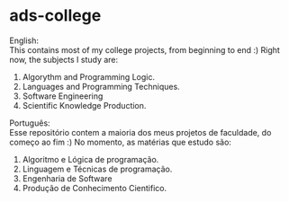 # ads-college
English: <br>
This contains most of my college projects, from beginning to end :)
Right now, the subjects I study are:
1. Algorythm and Programming Logic.
2. Languages and Programming Techniques.
3. Software Engineering
4. Scientific Knowledge Production.

Português: <br>
Esse repositório contem a maioria dos meus projetos de faculdade, do começo ao fim :)
No momento, as matérias que estudo são:
1. Algoritmo e Lógica de programação.
2. Linguagem e Técnicas de programação.
3. Engenharia de Software
4. Produção de Conhecimento Cientifico.
   

